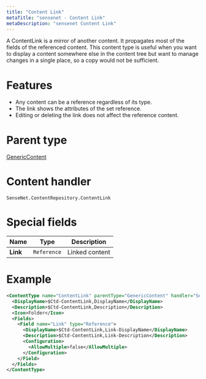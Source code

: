 ```yaml
---
title: "Content Link"
metaTitle: "sensenet - Content Link"
metaDescription: "sensenet Content Link"
---
```


A ContentLink is a mirror of another content. It propagates most of the fields of the referenced content. This content type is useful when you want to display a content somewhere else in the content tree but want to manage changes in a single place, so a copy would not be sufficient.

# Features

- Any content can be a reference regardless of its type.
- The link shows the attributes of the set reference.
- Editing or deleting the link does not affect the reference content.

# Parent type

[GenericContent](/concepts/content-types/01-genericcontent)

# Content handler

`SenseNet.ContentRepository.ContentLink`

# Special fields

| Name     | Type        | Description    |
| -------- | ----------- | -------------- |
| **Link** | `Reference` | Linked content |

# Example

```xml
<ContentType name="ContentLink" parentType="GenericContent" handler="SenseNet.ContentRepository.ContentLink" xmlns="http://schemas.sensenet.com/SenseNet/ContentRepository/ContentTypeDefinition">
  <DisplayName>$Ctd-ContentLink,DisplayName</DisplayName>
  <Description>$Ctd-ContentLink,Description</Description>
  <Icon>Folder</Icon>
  <Fields>
    <Field name="Link" type="Reference">
      <DisplayName>$Ctd-ContentLink,Link-DisplayName</DisplayName>
      <Description>$Ctd-ContentLink,Link-Description</Description>
      <Configuration>
        <AllowMultiple>false</AllowMultiple>
      </Configuration>
    </Field>
  </Fields>
</ContentType>
```
